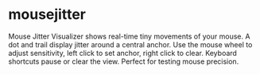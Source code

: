 # mousejitter
Mouse Jitter Visualizer shows real-time tiny movements of your mouse. A dot and trail display jitter around a central anchor. Use the mouse wheel to adjust sensitivity, left click to set anchor, right click to clear. Keyboard shortcuts pause or clear the view. Perfect for testing mouse precision.

